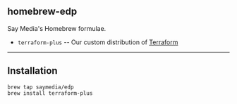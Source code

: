 homebrew-edp
------------
Say Media's Homebrew formulae.

* `terraform-plus` -- Our custom distribution of [Terraform](https://terraform.io/)

----

## Installation

```
brew tap saymedia/edp
brew install terraform-plus
```
